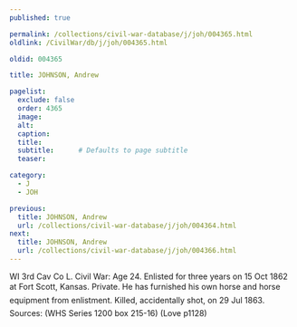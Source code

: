 ```yaml
---
published: true

permalink: /collections/civil-war-database/j/joh/004365.html
oldlink: /CivilWar/db/j/joh/004365.html

oldid: 004365

title: JOHNSON, Andrew

pagelist:
  exclude: false
  order: 4365
  image: 
  alt:
  caption:
  title:
  subtitle:      # Defaults to page subtitle
  teaser:

category: 
  - J 
  - JOH

previous:
  title: JOHNSON, Andrew
  url: /collections/civil-war-database/j/joh/004364.html  
next:
  title: JOHNSON, Andrew
  url: /collections/civil-war-database/j/joh/004366.html   
---
```

WI 3rd Cav Co L. Civil War: Age 24. Enlisted for three years on 15 Oct 1862 at Fort Scott, Kansas. Private. &#147;He has furnished his own horse and horse equipment from enlistment&#148;. Killed, accidentally shot, on 29 Jul 1863. Sources: (WHS Series 1200 box 215-16) (Love p1128)